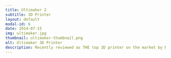 ```yaml
---
title: Ultimaker 2 
subtitle: 3D Printer
layout: default
modal-id: 6
date: 2014-07-15
img: ultimaker.jpg
thumbnail: ultimaker-thumbnail.png
alt: Ultimaker 3D Printer
description: Recently reviewed as THE top 3D printer on the market by Make Magazine.  The Ultimaker can print at a very high (20 Micron) resolution.  It is quiet, it is fast, and the software is easy to use, so you can get started printing quickly and easily. 
---
```

